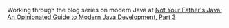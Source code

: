 Working through the blog series on modern Java at <a href="http://blog.paralleluniverse.co/2014/05/15/modern-java-pt3/">Not Your Father's Java: An Opinionated Guide to Modern Java Development, Part 3</a>
